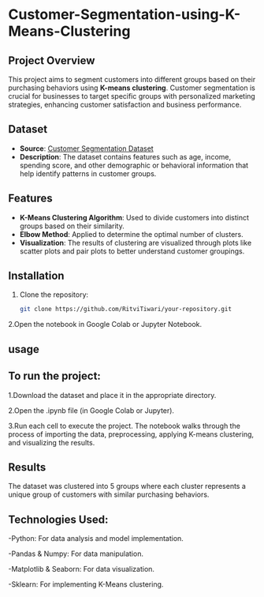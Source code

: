 # Customer-Segmentation-using-K-Means-Clustering

## Project Overview
This project aims to segment customers into different groups based on their purchasing behaviors using **K-means clustering**. Customer segmentation is crucial for businesses to target specific groups with personalized marketing strategies, enhancing customer satisfaction and business performance.

## Dataset
- **Source**: [Customer Segmentation Dataset](https://www.kaggle.com/datasets/vjchoudhary7/customer-segmentation-tutorial-in-python)
- **Description**: The dataset contains features such as age, income, spending score, and other demographic or behavioral information that help identify patterns in customer groups.

## Features
- **K-Means Clustering Algorithm**: Used to divide customers into distinct groups based on their similarity.
- **Elbow Method**: Applied to determine the optimal number of clusters.
- **Visualization**: The results of clustering are visualized through plots like scatter plots and pair plots to better understand customer groupings.

## Installation
1. Clone the repository:
   ```bash
   git clone https://github.com/RitviTiwari/your-repository.git
2.Open the notebook in Google Colab or Jupyter Notebook.
## usage
## To run the project:
1.Download the dataset and place it in the appropriate directory.


2.Open the .ipynb file (in Google Colab or Jupyter).



3.Run each cell to execute the project. The notebook walks through the process of importing the data, preprocessing, applying K-means clustering, and visualizing the results.
## Results
The dataset was clustered into 5 groups where each cluster represents a unique group of customers with similar purchasing behaviors.
## Technologies Used:
-Python: For data analysis and model implementation.

-Pandas & Numpy: For data manipulation.

-Matplotlib & Seaborn: For data visualization.

-Sklearn: For implementing K-Means clustering.
